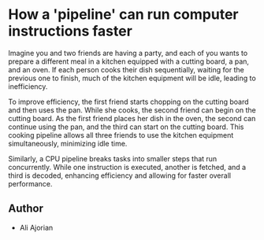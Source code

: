 # How a 'pipeline' can run computer instructions faster

Imagine you and two friends are having a party, and each of you wants to prepare a different meal in a kitchen equipped with a cutting board, a pan, and an oven. If each person cooks their dish sequentially, waiting for the previous one to finish, much of the kitchen equipment will be idle, leading to inefficiency.

To improve efficiency, the first friend starts chopping on the cutting board and then uses the pan. While she cooks, the second friend can begin on the cutting board. As the first friend places her dish in the oven, the second can continue using the pan, and the third can start on the cutting board. This cooking pipeline allows all three friends to use the kitchen equipment simultaneously, minimizing idle time.

Similarly, a CPU pipeline breaks tasks into smaller steps that run concurrently. While one instruction is executed, another is fetched, and a third is decoded, enhancing efficiency and allowing for faster overall performance.


## Author
- Ali Ajorian

